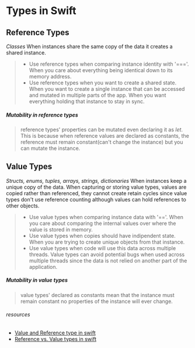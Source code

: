 # Types in Swift


## Reference Types
*Classes*
When instances share the same copy of the data it creates a shared instance.
> - Use reference types when comparing instance identity with '==='. When you care about everything being identical down to its memory address.
> - Use reference types when you want to create a shared state. When you want to create a single instance that can be accessed and mutated in multiple parts of the app. When you want everything holding that instance to stay in sync.

##### Mutability in reference types
> reference types' properties can be mutated even declaring it as *let*. This is because when reference values are declared as constants, the reference must remain constant(can't change the instance) but you can mutate the instance.



## Value Types
*Structs, enums, tuples, arrays, strings, dictionaries*
When instances keep a unique copy of the data.
When capturing or storing value types, values are copied rather than referenced, they cannot create retain cycles since value types don't use reference counting although values can hold references to other objects. 
> - Use value types when comparing instance data with '=='. When you care about comparing the internal values over where the value is stored in memory.
> - Use value types when copies should have indipendent state. When you are trying to create unique objects from that instance.
> - Use value types when code will use this data across multiple threads. Value types can avoid potential bugs when used across multiple threads since the data is not relied on another part of the application. 

##### Mutability in value types
> value types' declared as constants mean that the instance must remain constant no properties of the instance will ever change.



###### *resources*
- [Value and Reference type in swift](https://developer.apple.com/swift/blog/?id=10)
- [Reference vs. Value types in swift](https://www.raywenderlich.com/9481-reference-vs-value-types-in-swift)